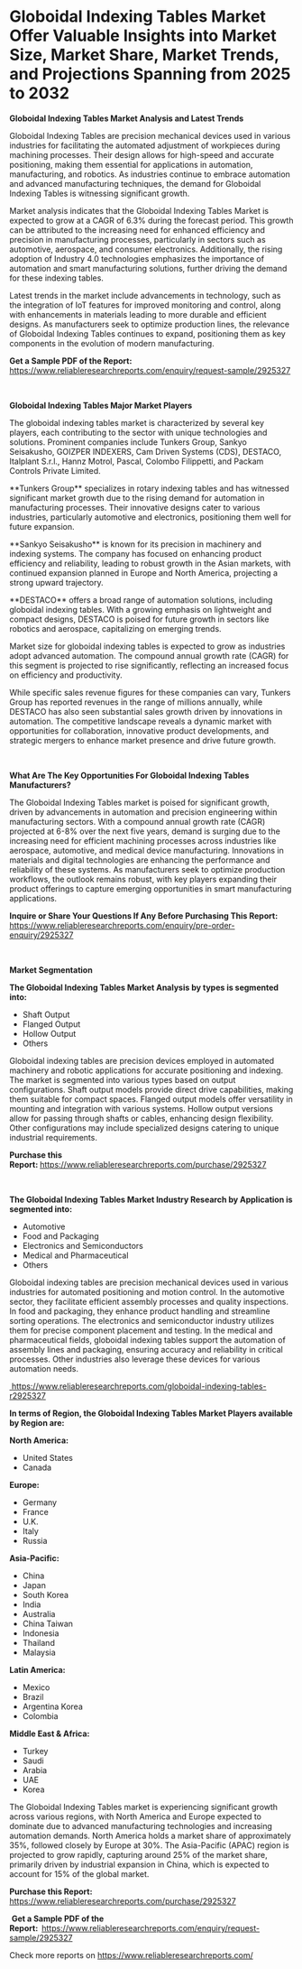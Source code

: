 <p><h1>Globoidal Indexing Tables Market Offer Valuable Insights into Market Size, Market Share, Market Trends, and Projections Spanning from 2025 to 2032</h1></p><p><strong>Globoidal Indexing Tables Market Analysis and Latest Trends</strong></p>
<p><p>Globoidal Indexing Tables are precision mechanical devices used in various industries for facilitating the automated adjustment of workpieces during machining processes. Their design allows for high-speed and accurate positioning, making them essential for applications in automation, manufacturing, and robotics. As industries continue to embrace automation and advanced manufacturing techniques, the demand for Globoidal Indexing Tables is witnessing significant growth.</p><p>Market analysis indicates that the Globoidal Indexing Tables Market is expected to grow at a CAGR of 6.3% during the forecast period. This growth can be attributed to the increasing need for enhanced efficiency and precision in manufacturing processes, particularly in sectors such as automotive, aerospace, and consumer electronics. Additionally, the rising adoption of Industry 4.0 technologies emphasizes the importance of automation and smart manufacturing solutions, further driving the demand for these indexing tables.</p><p>Latest trends in the market include advancements in technology, such as the integration of IoT features for improved monitoring and control, along with enhancements in materials leading to more durable and efficient designs. As manufacturers seek to optimize production lines, the relevance of Globoidal Indexing Tables continues to expand, positioning them as key components in the evolution of modern manufacturing.</p></p>
<p><strong>Get a Sample PDF of the Report:&nbsp;</strong> <a href="https://www.reliableresearchreports.com/enquiry/request-sample/2925327?utm_campaign=2219&utm_medium=2&utm_source=Github&utm_content=ia&utm_term=12032025&utm_id=globoidal-indexing-tables">https://www.reliableresearchreports.com/enquiry/request-sample/2925327</a></p>
<p>&nbsp;</p>
<p><strong>Globoidal Indexing Tables Major Market Players</strong></p>
<p><p>The globoidal indexing tables market is characterized by several key players, each contributing to the sector with unique technologies and solutions. Prominent companies include Tunkers Group, Sankyo Seisakusho, GOIZPER INDEXERS, Cam Driven Systems (CDS), DESTACO, Italplant S.r.l., Hannz Motrol, Pascal, Colombo Filippetti, and Packam Controls Private Limited.</p><p>**Tunkers Group** specializes in rotary indexing tables and has witnessed significant market growth due to the rising demand for automation in manufacturing processes. Their innovative designs cater to various industries, particularly automotive and electronics, positioning them well for future expansion.</p><p>**Sankyo Seisakusho** is known for its precision in machinery and indexing systems. The company has focused on enhancing product efficiency and reliability, leading to robust growth in the Asian markets, with continued expansion planned in Europe and North America, projecting a strong upward trajectory.</p><p>**DESTACO** offers a broad range of automation solutions, including globoidal indexing tables. With a growing emphasis on lightweight and compact designs, DESTACO is poised for future growth in sectors like robotics and aerospace, capitalizing on emerging trends.</p><p>Market size for globoidal indexing tables is expected to grow as industries adopt advanced automation. The compound annual growth rate (CAGR) for this segment is projected to rise significantly, reflecting an increased focus on efficiency and productivity.</p><p>While specific sales revenue figures for these companies can vary, Tunkers Group has reported revenues in the range of millions annually, while DESTACO has also seen substantial sales growth driven by innovations in automation. The competitive landscape reveals a dynamic market with opportunities for collaboration, innovative product developments, and strategic mergers to enhance market presence and drive future growth.</p></p>
<p>&nbsp;</p>
<p><strong>What Are The Key Opportunities For Globoidal Indexing Tables Manufacturers?</strong></p>
<p><p>The Globoidal Indexing Tables market is poised for significant growth, driven by advancements in automation and precision engineering within manufacturing sectors. With a compound annual growth rate (CAGR) projected at 6-8% over the next five years, demand is surging due to the increasing need for efficient machining processes across industries like aerospace, automotive, and medical device manufacturing. Innovations in materials and digital technologies are enhancing the performance and reliability of these systems. As manufacturers seek to optimize production workflows, the outlook remains robust, with key players expanding their product offerings to capture emerging opportunities in smart manufacturing applications.</p></p>
<p><strong>Inquire or Share Your Questions If Any Before Purchasing This Report:</strong> <a href="https://www.reliableresearchreports.com/enquiry/pre-order-enquiry/2925327?utm_campaign=2219&utm_medium=2&utm_source=Github&utm_content=ia&utm_term=12032025&utm_id=globoidal-indexing-tables">https://www.reliableresearchreports.com/enquiry/pre-order-enquiry/2925327</a></p>
<p>&nbsp;</p>
<p><strong>Market Segmentation</strong></p>
<p><strong>The Globoidal Indexing Tables Market Analysis by types is segmented into:</strong></p>
<p><ul><li>Shaft Output</li><li>Flanged Output</li><li>Hollow Output</li><li>Others</li></ul></p>
<p><p>Globoidal indexing tables are precision devices employed in automated machinery and robotic applications for accurate positioning and indexing. The market is segmented into various types based on output configurations. Shaft output models provide direct drive capabilities, making them suitable for compact spaces. Flanged output models offer versatility in mounting and integration with various systems. Hollow output versions allow for passing through shafts or cables, enhancing design flexibility. Other configurations may include specialized designs catering to unique industrial requirements.</p></p>
<p><strong>Purchase this Report:&nbsp;</strong><a href="https://www.reliableresearchreports.com/purchase/2925327?utm_campaign=2219&utm_medium=2&utm_source=Github&utm_content=ia&utm_term=12032025&utm_id=globoidal-indexing-tables">https://www.reliableresearchreports.com/purchase/2925327</a></p>
<p>&nbsp;</p>
<p><strong>The Globoidal Indexing Tables Market Industry Research by Application is segmented into:</strong></p>
<p><ul><li>Automotive</li><li>Food and Packaging</li><li>Electronics and Semiconductors</li><li>Medical and Pharmaceutical</li><li>Others</li></ul></p>
<p><p>Globoidal indexing tables are precision mechanical devices used in various industries for automated positioning and motion control. In the automotive sector, they facilitate efficient assembly processes and quality inspections. In food and packaging, they enhance product handling and streamline sorting operations. The electronics and semiconductor industry utilizes them for precise component placement and testing. In the medical and pharmaceutical fields, globoidal indexing tables support the automation of assembly lines and packaging, ensuring accuracy and reliability in critical processes. Other industries also leverage these devices for various automation needs.</p></p>
<p><a href="https://www.reliableresearchreports.com/globoidal-indexing-tables-r2925327?utm_campaign=2219&utm_medium=2&utm_source=Github&utm_content=ia&utm_term=12032025&utm_id=globoidal-indexing-tables">&nbsp;https://www.reliableresearchreports.com/globoidal-indexing-tables-r2925327</a></p>
<p><strong>In terms of Region, the Globoidal Indexing Tables Market Players available by Region are:</strong></p>
<p>
    <p> <strong> North America: </strong>
        <ul>
            <li>United States</li>
            <li>Canada</li>
        </ul>
        </p> 
    <p> <strong> Europe: </strong>
        <ul>
            <li>Germany</li>
            <li>France</li>
            <li>U.K.</li>
            <li>Italy</li>
            <li>Russia</li>
        </ul>
        </p> 
    <p> <strong> Asia-Pacific: </strong>
        <ul>
            <li>China</li>
            <li>Japan</li>
            <li>South Korea</li>
            <li>India</li>
            <li>Australia</li>
            <li>China Taiwan</li>
            <li>Indonesia</li>
            <li>Thailand</li>
            <li>Malaysia</li>
        </ul>
        </p> 
    <p> <strong> Latin America: </strong>
        <ul>
            <li>Mexico</li>
            <li>Brazil</li>
            <li>Argentina Korea</li>
            <li>Colombia</li>
        </ul>
        </p> 
    <p> <strong> Middle East & Africa: </strong>
        <ul>
            <li>Turkey</li>
            <li>Saudi</li>
            <li>Arabia</li>
            <li>UAE</li>
            <li>Korea</li>
        </ul>
    </p>
    </p>
<p><p>The Globoidal Indexing Tables market is experiencing significant growth across various regions, with North America and Europe expected to dominate due to advanced manufacturing technologies and increasing automation demands. North America holds a market share of approximately 35%, followed closely by Europe at 30%. The Asia-Pacific (APAC) region is projected to grow rapidly, capturing around 25% of the market share, primarily driven by industrial expansion in China, which is expected to account for 15% of the global market.</p></p>
<p><strong>Purchase this Report: </strong><a href="https://www.reliableresearchreports.com/purchase/2925327?utm_campaign=2219&utm_medium=2&utm_source=Github&utm_content=ia&utm_term=12032025&utm_id=globoidal-indexing-tables">https://www.reliableresearchreports.com/purchase/2925327</a></p>
<p>&nbsp;<strong>Get a Sample PDF of the Report:&nbsp;&nbsp;</strong><a href="https://www.reliableresearchreports.com/enquiry/request-sample/2925327?utm_campaign=2219&utm_medium=2&utm_source=Github&utm_content=ia&utm_term=12032025&utm_id=globoidal-indexing-tables">https://www.reliableresearchreports.com/enquiry/request-sample/2925327</a></p>
<p><strong></strong></p>
<p>Check more reports on <a href="https://www.reliableresearchreports.com/?utm_campaign=2219&utm_medium=2&utm_source=Github&utm_content=ia&utm_term=12032025&utm_id=globoidal-indexing-tables">https://www.reliableresearchreports.com/</a></p>